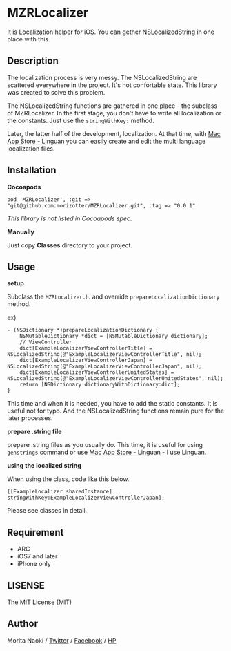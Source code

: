 MZRLocalizer
==============

It is Localization helper for iOS. You can gether NSLocalizedString in one place with this.

Description
------------

The localization process is very messy. The NSLocalizedString are scattered everywhere in the project. It's not confortable state. This library was created to solve this problem.

The NSLocalizedString functions are gathered in one place - the subclass of MZRLocalizer.  In the first stage, you don't have to write all localization or the constants. Just use the `stringWithKey:` method.

Later, the latter half of the development, localization. At that time, with [Mac App Store - Linguan](https://itunes.apple.com/jp/app/linguan/id477163052?mt=12) you can easily create and edit the multi language localization files.

Installation
-------------

**Cocoapods**

`pod 'MZRLocalizer', :git => "git@github.com:morizotter/MZRLocalizer.git", :tag => "0.0.1"
`

*This library is not listed in Cocoapods spec.*

**Manually**

Just copy **Classes** directory to your project.

Usage
------

**setup**

Subclass the `MZRLocalizer.h`. and override `prepareLocalizationDictionary` method.

ex)

```
- (NSDictionary *)prepareLocalizationDictionary {
	NSMutableDictionary *dict = [NSMutableDictionary dictionary];
	// ViewController
	dict[ExampleLocalizerViewControllerTitle] = NSLocalizedString(@"ExampleLocalizerViewControllerTitle", nil);
	dict[ExampleLocalizerViewControllerJapan] = NSLocalizedString(@"ExampleLocalizerViewControllerJapan", nil);
	dict[ExampleLocalizerViewControllerUnitedStates] = NSLocalizedString(@"ExampleLocalizerViewControllerUnitedStates", nil);
	return [NSDictionary dictionaryWithDictionary:dict];
}
```

This time and when it is needed, you have to add the static constants. It is useful not for typo. And the NSLocalizedString functions remain pure for the later processes.

**prepare .string file**

prepare .string files as you usually do. This time, it is useful for using `genstrings` command or use [Mac App Store - Linguan](https://itunes.apple.com/jp/app/linguan/id477163052?mt=12) - I use Linguan.

**using the localized string**

When using the class, code like this below.

`[[ExampleLocalizer sharedInstance] stringWithKey:ExampleLocalizerViewControllerJapan];`

Please see classes in detail.


Requirement
-----------

- ARC
- iOS7 and later
- iPhone only 

LISENSE
-------

The MIT License (MIT)

Author
-------

Morita Naoki / [Twitter](http://twitter.com/morizotter) / [Facebook](http://facebook.com/morizotter) / [HP](http://moritanaoki.org)
